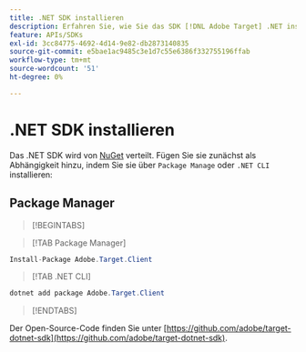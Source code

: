```yaml
---
title: .NET SDK installieren
description: Erfahren Sie, wie Sie das SDK [!DNL Adobe Target] .NET installieren.
feature: APIs/SDKs
exl-id: 3cc84775-4692-4d14-9e82-db2873140835
source-git-commit: e5bae1ac9485c3e1d7c55e6386f332755196ffab
workflow-type: tm+mt
source-wordcount: '51'
ht-degree: 0%

---
```


# .NET SDK installieren

Das .NET SDK wird von [NuGet](https://www.nuget.org/packages/Adobe.Target.Client) verteilt. Fügen Sie sie zunächst als Abhängigkeit hinzu, indem Sie sie über `Package Manage` oder `.NET CLI` installieren:

## Package Manager

>[!BEGINTABS]

>[!TAB Package Manager]

```csharp {line-numbers="true"}
Install-Package Adobe.Target.Client
```

>[!TAB .NET CLI]

```csharp {line-numbers="true"}
dotnet add package Adobe.Target.Client
```

>[!ENDTABS]

Der Open-Source-Code finden Sie unter [https://github.com/adobe/target-dotnet-sdk](https://github.com/adobe/target-dotnet-sdk).
